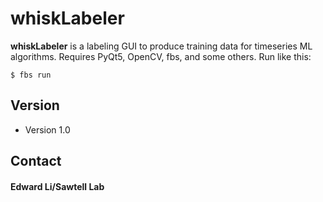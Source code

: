 whiskLabeler
======
**whiskLabeler** is a labeling GUI to produce training data for timeseries ML algorithms. Requires PyQt5, OpenCV, fbs, and some others. Run like this:

```
$ fbs run 
```
## Version 
* Version 1.0

## Contact
#### Edward Li/Sawtell Lab